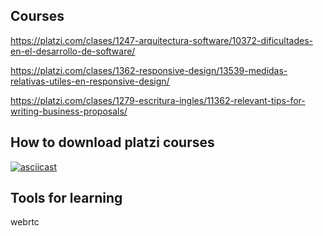 ## Courses

https://platzi.com/clases/1247-arquitectura-software/10372-dificultades-en-el-desarrollo-de-software/

https://platzi.com/clases/1362-responsive-design/13539-medidas-relativas-utiles-en-responsive-design/

https://platzi.com/clases/1279-escritura-ingles/11362-relevant-tips-for-writing-business-proposals/

## How to download platzi courses

[![asciicast](https://cdn-b-east.streamable.com/image/el3xb_first.jpg?token=f7VbJ1WUmUaIpBCXWNXEEQ&expires=1550444421)](https://cdn-b-east.streamable.com/video/mp4/el3xb.mp4?token=VIMgDATVRryNxVF05g4HIg&expires=1550444324)

## Tools for learning

webrtc
